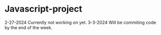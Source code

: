 # Javascript-project
2-27-2024
Currently not working on yet.
3-3-2024
Will be commiting code by the end of the week.
